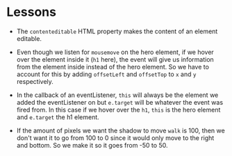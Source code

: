 # Lessons

- The `contenteditable` HTML property makes the content of an element editable.

- Even though we listen for `mousemove` on the hero element, if we hover over the element inside it (`h1` here), the event will give us information from the element inside instead of the hero element. So we have to account for this by adding `offsetLeft` and `offsetTop` to `x` and `y` respectively.

- In the callback of an eventListener, `this` will always be the element we added the eventListener on but `e.target` will be whatever the event was fired from. In this case if we hover over the `h1`, `this` is the hero element and `e.target` the h1 element.

- If the amount of pixels we want the shadow to move `walk` is 100, then we don't want it to go from 100 to 0 since it would only move to the right and bottom. So we make it so it goes from -50 to 50.
